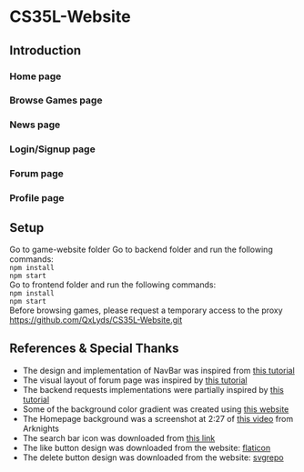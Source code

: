 # CS35L-Website
## Introduction
### Home page
### Browse Games page
### News page
### Login/Signup page
### Forum page
### Profile page
## Setup 
Go to game-website folder
Go to backend folder and run the following commands:\
`npm install`\
`npm start`\
Go to frontend folder and run the following commands:\
`npm install`\
`npm start`\
Before browsing games, please request a temporary access to the proxy\
https://github.com/QxLyds/CS35L-Website.git
## References & Special Thanks
- The design and implementation of NavBar was inspired from [this tutorial](https://youtu.be/fL8cFqhTHwA)
- The visual layout of forum page was inspired by [this tutorial](https://youtu.be/ngc9gnGgUdA)
- The backend requests implementations were partially inspired by [this tutorial](https://youtu.be/WDrU305J1yw)
- Some of the background color gradient was created using [this website](https://cssgradient.io/)
- The Homepage background was a screenshot at 2:27 of [this video](https://www.bilibili.com/video/BV1Ap4y1b7UC) from Arknights
- The search bar icon was downloaded from [this link](https://commons.wikimedia.org/wiki/File:Vector_search_icon.png#/media/File:Vector_search_icon.svg)
- The like button design was downloaded from the website: [flaticon](https://www.flaticon.com/free-icon/like_633759)
- The delete button design was downloaded from the website: [svgrepo](https://www.svgrepo.com/svg/79440/delete-button)